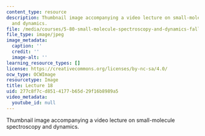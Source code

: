 ```yaml
---
content_type: resource
description: Thumbnail image accompanying a video lecture on small-molecule spectroscopy
  and dynamics.
file: /media/courses/5-80-small-molecule-spectroscopy-and-dynamics-fall-2008/277c8f7cd8514177b65d29f16b8989a5_mit5_80f08lec18_th.jpg
file_type: image/jpeg
image_metadata:
  caption: ''
  credit: ''
  image-alt: ''
learning_resource_types: []
license: https://creativecommons.org/licenses/by-nc-sa/4.0/
ocw_type: OCWImage
resourcetype: Image
title: Lecture 18
uid: 277c8f7c-d851-4177-b65d-29f16b8989a5
video_metadata:
  youtube_id: null
---
```

Thumbnail image accompanying a video lecture on small-molecule spectroscopy and dynamics.